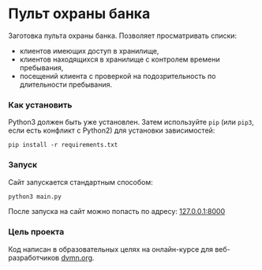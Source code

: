 # Пульт охраны банка

Заготовка пульта охраны банка. Позволяет просматривать списки:

- клиентов имеющих доступ в хранилище,
- клиентов находящихся в хранилище с контролем времени пребывания,
- посещений клиента с проверкой на подозрительность по длительности пребывания. 

### Как установить

Python3 должен быть уже установлен. 
Затем используйте `pip` (или `pip3`, если есть конфликт с Python2) для установки зависимостей:

```
pip install -r requirements.txt
```

### Запуск

Сайт запускается стандартным способом:

```bash
python3 main.py
```

После запуска на сайт можно попасть по адресу: [127.0.0.1:8000](http://127.0.0.1:8000/)

### Цель проекта

Код написан в образовательных целях на онлайн-курсе для веб-разработчиков [dvmn.org](https://dvmn.org/).

